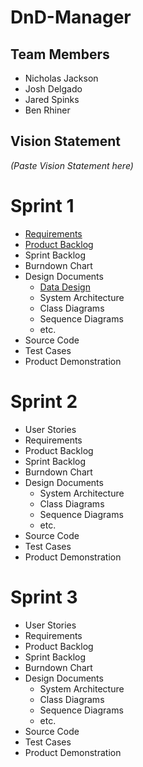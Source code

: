 # DnD-Manager

## Team Members
* Nicholas Jackson
* Josh Delgado
* Jared Spinks
* Ben Rhiner

## Vision Statement
*(Paste Vision Statement here)*

# Sprint 1
* [Requirements](https://docs.google.com/spreadsheets/d/1gTuvJt6pRhQ97uNCz52Mkvo1T-Q63PJ0XSgve65ibP8/edit?usp=sharing)
* [Product Backlog](https://docs.google.com/spreadsheets/d/1pM4LNKbn0VARa-6aoJjO_WKt7aaFGWfbQ1u1XvpPESQ/edit?usp=sharing)
* Sprint Backlog
* Burndown Chart
* Design Documents
  * [Data Design](https://docs.google.com/document/d/1QYjD3UI0MlG_QJy867MBFY1zpKTJi5I4bI_s6t0syXE/edit?usp=sharing)
  * System Architecture
  * Class Diagrams
  * Sequence Diagrams
  * etc.
* Source Code
* Test Cases
* Product Demonstration

# Sprint 2
* User Stories
* Requirements
* Product Backlog
* Sprint Backlog
* Burndown Chart
* Design Documents
  * System Architecture
  * Class Diagrams
  * Sequence Diagrams
  * etc.
* Source Code
* Test Cases
* Product Demonstration

# Sprint 3
* User Stories
* Requirements
* Product Backlog
* Sprint Backlog
* Burndown Chart
* Design Documents
  * System Architecture
  * Class Diagrams
  * Sequence Diagrams
  * etc.
* Source Code
* Test Cases
* Product Demonstration


